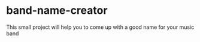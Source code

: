 # band-name-creator
This small project will help you to come up with a good name for your music band
